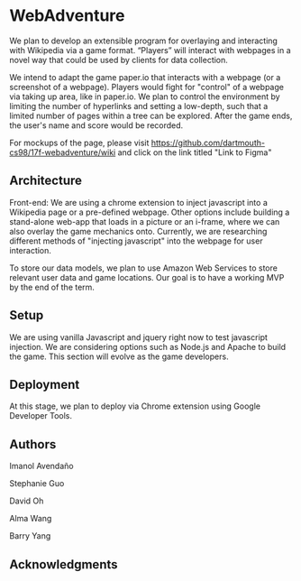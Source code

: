 # WebAdventure

We plan to develop an extensible program for overlaying and interacting with Wikipedia via a game format. “Players” will interact with webpages in a novel way that could be used by clients for data collection.

We intend to adapt the game paper.io that interacts with a webpage (or a screenshot of a webpage). Players would fight for "control" of a webpage via taking up area, like in paper.io. We plan to control the environment by limiting the number of hyperlinks and setting a low-depth, such that a limited number of pages within a tree can be explored. After the game ends, the user's name and score would be recorded.

For mockups of the page, please visit https://github.com/dartmouth-cs98/17f-webadventure/wiki and click on the link titled "Link to Figma"

## Architecture

Front-end: We are using a chrome extension to inject javascript into a Wikipedia page or a pre-defined webpage. Other options include building a stand-alone web-app that loads in a picture or an i-frame, where we can also overlay the game mechanics onto. Currently, we are researching different methods of "injecting javascript" into the webpage for user interaction.

To store our data models, we plan to use Amazon Web Services to store relevant user data and game locations. Our goal is to have a working MVP by the end of the term.

## Setup

We are using vanilla Javascript and jquery right now to test javascript injection. We are considering options such as Node.js and Apache to build the game. This section will evolve as the game developers.

## Deployment

At this stage, we plan to deploy via Chrome extension using Google Developer Tools.

## Authors

Imanol Avendaño

Stephanie Guo

David Oh

Alma Wang

Barry Yang

## Acknowledgments
